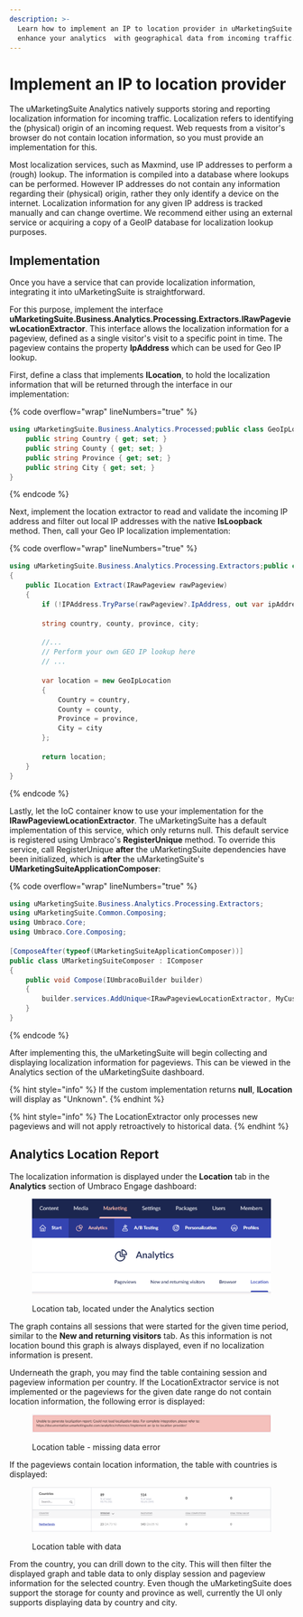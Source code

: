 ```yaml
---
description: >-
  Learn how to implement an IP to location provider in uMarketingSuite to
  enhance your analytics  with geographical data from incoming traffic.
---
```


# Implement an IP to location provider

The uMarketingSuite Analytics natively supports storing and reporting localization information for incoming traffic. Localization refers to identifying the (physical) origin of an incoming request. Web requests from a visitor's browser do not contain location information, so you must provide an implementation for this.

Most localization services, such as Maxmind, use IP addresses to perform a (rough) lookup. The information is compiled into a database where lookups can be performed. However IP addresses do not contain any information regarding their (physical) origin, rather they only identify a device on the internet. Localization information for any given IP address is tracked manually and can change overtime. We recommend either using an external service or acquiring a copy of a GeoIP database for localization lookup purposes.

## Implementation

Once you have a service that can provide localization information, integrating it into uMarketingSuite is straightforward.

For this purpose, implement the interface **uMarketingSuite.Business.Analytics.Processing.Extractors.IRawPageviewLocationExtractor**. This interface allows the localization information for a pageview, defined as a single visitor's visit to a specific point in time. The pageview contains the property **IpAddress** which can be used for Geo IP lookup.

First, define a class that implements **ILocation**, to hold the localization information that will be returned through the interface in our implementation:

{% code overflow="wrap" lineNumbers="true" %}
```cs
using uMarketingSuite.Business.Analytics.Processed;public class GeoIpLocation : ILocation{
    public string Country { get; set; }
    public string County { get; set; }
    public string Province { get; set; }
    public string City { get; set; }
}
```
{% endcode %}

Next, implement the location extractor to read and validate the incoming IP address and filter out local IP addresses with the native **IsLoopback** method. Then, call your Geo IP localization implementation:

{% code overflow="wrap" lineNumbers="true" %}
```cs
using uMarketingSuite.Business.Analytics.Processing.Extractors;public class MyCustomLocationExtractor : IRawPageviewLocationExtractor
{
    public ILocation Extract(IRawPageview rawPageview)
    {
        if (!IPAddress.TryParse(rawPageview?.IpAddress, out var ipAddress) || IPAddress.IsLoopback(ipAddress)) return null;
    
        string country, county, province, city;
    
        //...
        // Perform your own GEO IP lookup here
        // ...
    
        var location = new GeoIpLocation
        {
            Country = country,
            County = county,
            Province = province,
            City = city
        };
    
        return location;
    }
}
```
{% endcode %}

Lastly, let the IoC container know to use your implementation for the **IRawPageviewLocationExtractor**. The uMarketingSuite has a default implementation of this service, which only returns null. This default service is registered using Umbraco's **RegisterUnique** method. To override this service, call RegisterUnique **after** the uMarketingSuite dependencies have been initialized, which is **after** the uMarketingSuite's **UMarketingSuiteApplicationComposer**:

{% code overflow="wrap" lineNumbers="true" %}
```cs
using uMarketingSuite.Business.Analytics.Processing.Extractors;
using uMarketingSuite.Common.Composing;
using Umbraco.Core;
using Umbraco.Core.Composing;
    
[ComposeAfter(typeof(UMarketingSuiteApplicationComposer))]
public class UMarketingSuiteComposer : IComposer
{
    public void Compose(IUmbracoBuilder builder)
    {
        builder.services.AddUnique<IRawPageviewLocationExtractor, MyCustomLocationExtractor>();
    }
}
```
{% endcode %}

After implementing this, the uMarketingSuite will begin collecting and displaying localization information for pageviews. This can be viewed in the Analytics section of the uMarketingSuite dashboard.

{% hint style="info" %}
If the custom implementation returns **null**, **ILocation** will display as "Unknown".
{% endhint %}

{% hint style="info" %}
The LocationExtractor only processes new pageviews and will not apply retroactively to historical data.
{% endhint %}

## Analytics Location Report

The localization information is displayed under the **Location** tab in the **Analytics** section of Umbraco Engage dashboard:

<div align="left">

<figure><img src="../../../.gitbook/assets/image.png" alt="Location tab, located under the Analytics section"><figcaption><p>Location tab, located under the Analytics section</p></figcaption></figure>

</div>

The graph contains all sessions that were started for the given time period, similar to the **New and returning visitors** tab. As this information is not location bound this graph is always displayed, even if no localization information is present.

Underneath the graph, you may find the table containing session and pageview information per country. If the LocationExtractor service is not implemented or the pageviews for the given date range do not contain location information, the following error is displayed:

<figure><img src="../../../.gitbook/assets/image (2).png" alt="Location table - missing data error"><figcaption><p>Location table - missing data error</p></figcaption></figure>

If the pageviews contain location information, the table with countries is displayed:

<figure><img src="../../../.gitbook/assets/image (1).png" alt="Location table - missing data error"><figcaption><p>Location table with data</p></figcaption></figure>

From the country, you can drill down to the city. This will then filter the displayed graph and table data to only display session and pageview information for the selected country. Even though the uMarketingSuite does support the storage for county and province as well, currently the UI only supports displaying data by country and city.
